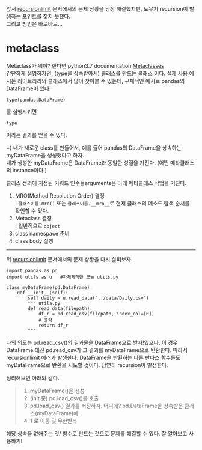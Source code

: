앞서 [recursionlimit](https://github.com/codingbowoo/codingbowoo-resource/blob/master/stack/pythonpractice/recursionlimit.md) 
문서에서의 문제 상황을 당장 해결했지만, 도무지 recursion이 발생하는 포인트를 찾지 못했다. <br>
그리고 범인은 바로바로...

# metaclass

Metaclass가 뭐야? 한다면 python3.7 documentation [Metaclasses](https://docs.python.org/3.7/reference/datamodel.html#metaclasses)<br>
간단하게 설명하자면, (type을 상속받아서) 클래스를 만드는 클래스 이다. 
실제 사용 예시는 라이브러리의 클래스에서 많이 찾아볼 수 있는데, 구체적인 예시로 pandas의 DataFrame이 있다.

```python3
type(pandas.DataFrame)
```

를 실행시키면 

```
type
```

이라는 결과를 얻을 수 있다.

+) 내가 새로운 class를 만들어서, 예를 들어 pandas의 DataFrame을 상속하는 myDataFrame을 생성했다고 하자. <br>
내가 생성한 myDataFrame은 DataFrame과 동일한 성질을 가진다. (어떤 메타클래스의 instance이다.)

클래스 정의에 지정된 키워드 인수들arguments은 아래 메타클래스 작업을 거친다. 

1. MRO(Method Resolution Order) 결정 <br>
   : ```클래스이름.mro()``` 또는 ```클래스이름.__mro__```로 현재 클래스의 메소드 탐색 순서를 확인할 수 있다.
2. Metaclass 결정 <br>
   : 일반적으로 ```object```
3. class namespace 준비
4. class body 실행


* * *
위 [recursionlimit](https://github.com/codingbowoo/codingbowoo-resource/blob/master/stack/pythonpractice/recursionlimit.md) 문서에서의 문제 상황을 다시 살펴보자.
```python3
import pandas as pd
import utils as u   #자체제작한 모듈 utils.py

class myDataFrame(pd.DataFrame):
    def __init__(self):
        self.daily = u.read_data("../data/Daily.csv") 
        """ utils.py
        def read_data(filepath):
            df_r = pd.read_csv(filepath, index_col=[0])
            # 중략
            return df_r
        """
```


나의 의도는 pd.read_csv()의 결과물을 DataFrame으로 받자!였으나, 이 경우 DataFrame 대신 pd.read_csv가 그 결과를 myDataFrame으로 반환한다. 따라서 recursionlimit 에러가 발생한다. 
DataFrame을 반환하는 다른 판다스 함수들도 myDataFrame으로 반환을 시도할 것이다. 당연히 recursion이 발생한다.


정리해보면 아래와 같다.

> 1. myDataFrame()을 생성
> 2. (init 중) pd.load_csv()를 호출
> 3. pd.load_csv() 결과를 저장하자. 어디에? pd.DataFrame을 상속받은 클래스(myDataFrame)에!
> 4. 1 로 이동 및 무한반복


해당 상속을 없애주는 것/ 함수로 만드는 것으로 문제를 해결할 수 있다. 잘 알아보고 사용하기!
